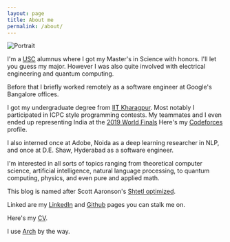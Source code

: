 ```yaml
---
layout: page
title: About me
permalink: /about/
---
```


![Portrait](/assets/images/pfp.jpg)

I'm a [USC](https://www.usc.edu) alumnus where I got my Master's in Science with honors.
I'll let you guess my major. However I was also quite involved with electrical engineering
and quantum computing.

Before that I briefly worked remotely as a software engineer at Google's Bangalore offices.

I got my undergraduate degree from [IIT Kharagpur](https://www.iitkgp.ac.in).
Most notably I participated in ICPC style programming contests.
My teammates and I even ended up representing India at the [2019 World Finals](https://icpc2019.up.pt)
Here's my [Codeforces](https://codeforces.com/profile/Sumeet.Shirgure) profile.

I also interned once at Adobe, Noida as a deep learning researcher in NLP,
and once at D.E. Shaw, Hyderabad as a software engineer.

I'm interested in all sorts of topics ranging from theoretical computer science,
artificial intelligence, natural language processing, to quantum computing, physics,
and even pure and applied math.

This blog is named after Scott Aaronson's [Shtetl optimized](https://scottaaronson.blog/).

Linked are my [LinkedIn](https://linkedin.com/in/sumeetshirgure) and [Github](https://github.com/sumeetshirgure) pages you can stalk me on.

Here's my [CV](/assets/pdfs/cv/Sumeet_Shirgure_CV.pdf).

I use [Arch](https://archlinux.org/) by the way.
